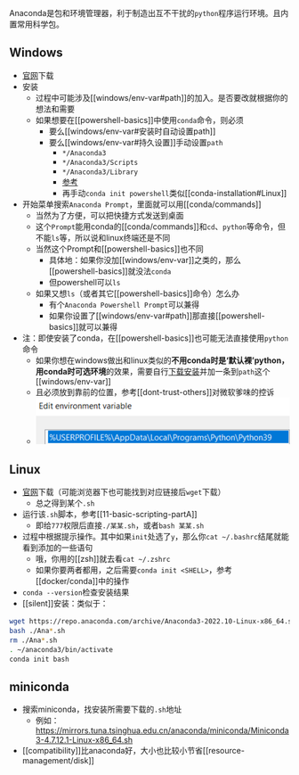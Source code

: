 Anaconda是包和环境管理器，利于制造出互不干扰的`python`程序运行环境。且内置常用科学包。
## Windows
- [官网](https://www.anaconda.com/)下载
- 安装
  - 过程中可能涉及[[windows/env-var#path]]的加入。是否要改就根据你的想法和需要
  - 如果想要在[[powershell-basics]]中使用`conda`命令，则必须
    - 要么[[windows/env-var#安装时自动设置path]]
    - 要么[[windows/env-var#持久设置]]手动设置`path`
      - `*/Anaconda3`
      - `*/Anaconda3/Scripts`
      - `*/Anaconda3/Library`
      - [参考](https://blog.csdn.net/Python_Smily/article/details/105993200)
      - 再手动`conda init powershell`类似[[conda-installation#Linux]]
- 开始菜单搜索`Anaconda Prompt`，里面就可以用[[conda/commands]]
  - 当然为了方便，可以把快捷方式发送到桌面
  - 这个`Prompt`能用conda的[[conda/commands]]和`cd`、`python`等命令，但不能`ls`等，所以说和linux终端还是不同
  - 当然这个Prompt和[[powershell-basics]]也不同
    - 具体地：如果你没加[[windows/env-var]]之类的，那么[[powershell-basics]]就没法`conda`
    - 但powershell可以`ls`
  - 如果又想`ls`（或者其它[[powershell-basics]]命令）怎么办
    - 有个`Anaconda Powershell Prompt`可以兼得
    - 如果你设置了[[windows/env-var#path]]那直接[[powershell-basics]]就可以兼得
- 注：即使安装了conda，在[[powershell-basics]]也可能无法直接使用`python`命令
  - 如果你想在windows做出和linux类似的**不用conda时是‘默认裸’python，用conda时可选环境**的效果，需要自行[下载安装](https://www.python.org/downloads/windows/)并加一条到`path`这个[[windows/env-var]]
  - 且必须放到靠前的位置，参考[[dont-trust-others]]对微软爹味的控诉
  - ![](windows-add-path.png)
## Linux
- [官网](https://www.anaconda.com/)下载（可能浏览器下也可能找到对应链接后`wget`下载）
  - 总之得到某个`.sh`
- 运行该`.sh`脚本，参考[[11-basic-scripting-partA]]
  - 即给`777`权限后直接`./某某.sh`，或者`bash 某某.sh`
- 过程中根据提示操作。其中如果`init`处选了`y`，那么你`cat ~/.bashrc`结尾就能看到添加的一些语句
  - 哦，你用的[[zsh]]就去看`cat ~/.zshrc`
  - 如果你要两者都用，之后需要`conda init <SHELL>`，参考[[docker/conda]]中的操作
- `conda --version`检查安装结果
- [[silent]]安装：类似于：
```sh
wget https://repo.anaconda.com/archive/Anaconda3-2022.10-Linux-x86_64.sh
bash ./Ana*.sh
rm ./Ana*.sh
. ~/anaconda3/bin/activate
conda init bash
```
## miniconda
- 搜索miniconda，找安装所需要下载的`.sh`地址
  - 例如： https://mirrors.tuna.tsinghua.edu.cn/anaconda/miniconda/Miniconda3-4.7.12.1-Linux-x86_64.sh
- [[compatibility]]比anaconda好，大小也比较小节省[[resource-management/disk]]